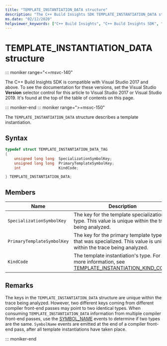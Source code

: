 ```yaml
---
title: "TEMPLATE_INSTANTIATION_DATA structure"
description: "The C++ Build Insights SDK TEMPLATE_INSTANTIATION_DATA structure reference."
ms.date: "02/12/2020"
helpviewer_keywords: ["C++ Build Insights", "C++ Build Insights SDK", "TEMPLATE_INSTANTIATION_DATA", "throughput analysis", "build time analysis", "vcperf.exe"]
---
```

# TEMPLATE_INSTANTIATION_DATA structure

::: moniker range="<=msvc-140"

The C++ Build Insights SDK is compatible with Visual Studio 2017 and above. To see the documentation for these versions, set the Visual Studio **Version** selector control for this article to Visual Studio 2017 or Visual Studio 2019. It's found at the top of the table of contents on this page.

::: moniker-end
::: moniker range=">=msvc-150"

The `TEMPLATE_INSTANTIATION_DATA` structure describes a template instantiation.

## Syntax

```cpp
typedef struct TEMPLATE_INSTANTIATION_DATA_TAG
{
    unsigned long long  SpecializationSymbolKey;
    unsigned long long  PrimaryTemplateSymbolKey;
    int                 KindCode;

} TEMPLATE_INSTANTIATION_DATA;
```

## Members

| Name | Description |
|--|--|
| `SpecializationSymbolKey` | The key for the template specialization's type. This value is unique within the trace being analyzed. |
| `PrimaryTemplateSymbolKey` | The key for the primary template type that was specialized. This value is unique within the trace being analyzed. |
| `KindCode` | The template instantiation's type. For more information, see [TEMPLATE_INSTANTIATION_KIND_CODE](template-instantiation-kind-code-enum.md). |

## Remarks

The keys in the `TEMPLATE_INSTANTIATION_DATA` structure are unique within the trace being analyzed. However, two different keys coming from different compiler front-end passes may point to two identical types. When consuming `TEMPLATE_INSTANTIATION_DATA` information from multiple compiler front-end passes, use the [SYMBOL_NAME](../event-table.md#symbol-name) events to determine if two types are the same. `SymbolName` events are emitted at the end of a compiler front-end pass, after all template instantiations have taken place.

::: moniker-end
